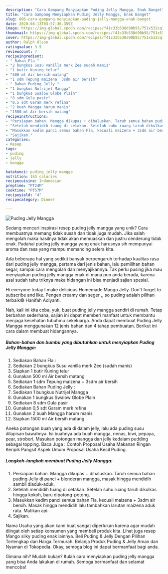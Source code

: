 ```yaml
---
description: "Cara Gampang Menyiapkan Puding Jelly Mangga, Enak Banget"
title: "Cara Gampang Menyiapkan Puding Jelly Mangga, Enak Banget"
slug: 606-cara-gampang-menyiapkan-puding-jelly-mangga-enak-banget
date: 2020-08-13T03:57:36.359Z
image: https://img-global.cpcdn.com/recipes/f41c33b538d90b95/751x532cq70/puding-jelly-mangga-foto-resep-utama.jpg
thumbnail: https://img-global.cpcdn.com/recipes/f41c33b538d90b95/751x532cq70/puding-jelly-mangga-foto-resep-utama.jpg
cover: https://img-global.cpcdn.com/recipes/f41c33b538d90b95/751x532cq70/puding-jelly-mangga-foto-resep-utama.jpg
author: Ralph Olson
ratingvalue: 3.5
reviewcount: 7
recipeingredient:
- " Bahan Fla "
- "2 bungkus Susu vanilla merk Zee sudah manis"
- "1 butir Kuning telur"
- "500 ml Air bersih matang"
- "1 sdm Tepung maizena  3sdm air bersih"
- " Bahan Puding Jelly "
- "1 bungkus Nutrijel Mangga"
- "1 bungkus Swalow Globe Plain"
- "8 sdm Gula pasir"
- "0,5 sdt Garam merk refina"
- "2 buah Mangga harum manis"
- "1500 ml Air bersih matang"
recipeinstructions:
- "Persiapan bahan. Mangga dikupas + dihaluskan. Taruh semua bahan puding Jelly di panci + blenderan mangga, masak hingga mendidih sambil diaduk-aduk."
- "Setelah mendidih tuang di cetakan. Setelah suhu ruang taruh dikulkas hingga kokoh, baru dipotong-potong."
- "Masukkan kedlm panci semua bahan Fla, kecuali maizena + 3sdm air bersih. Masak hingga mendidih lalu tambahkan larutan maizena aduk rata. Matikan api."
- "Sajikan."
categories:
- Resep
tags:
- puding
- jelly
- mangga

katakunci: puding jelly mangga 
nutrition: 163 calories
recipecuisine: Indonesian
preptime: "PT24M"
cooktime: "PT57M"
recipeyield: "4"
recipecategory: Dinner

---
```



![Puding Jelly Mangga](https://img-global.cpcdn.com/recipes/f41c33b538d90b95/751x532cq70/puding-jelly-mangga-foto-resep-utama.jpg)

Sedang mencari inspirasi resep puding jelly mangga yang unik? Cara membuatnya memang tidak susah dan tidak juga mudah. Jika salah mengolah maka hasilnya tidak akan memuaskan dan justru cenderung tidak enak. Padahal puding jelly mangga yang enak harusnya sih mempunyai aroma dan rasa yang mampu memancing selera kita.

Ada beberapa hal yang sedikit banyak berpengaruh terhadap kualitas rasa dari puding jelly mangga, pertama dari jenis bahan, lalu pemilihan bahan segar, sampai cara mengolah dan menyajikannya. Tak perlu pusing jika mau menyiapkan puding jelly mangga enak di mana pun anda berada, karena asal sudah tahu triknya maka hidangan ini bisa menjadi sajian spesial.

Hi everyone today I make delicious Homemade Mango Jelly. Don&#39;t forget to subscribe and like. Pengen creamy dan seger ,, so puding adalah pilihan terbaik😄 Hanifah Adiyanti.


Nah, kali ini kita coba, yuk, buat puding jelly mangga sendiri di rumah. Tetap berbahan sederhana, sajian ini dapat memberi manfaat untuk membantu menjaga kesehatan tubuhmu sekeluarga. Anda dapat membuat Puding Jelly Mangga menggunakan 12 jenis bahan dan 4 tahap pembuatan. Berikut ini cara dalam membuat hidangannya.

<!--inarticleads1-->

##### Bahan-bahan dan bumbu yang dibutuhkan untuk menyiapkan Puding Jelly Mangga:

1. Sediakan  Bahan Fla :
1. Sediakan 2 bungkus Susu vanilla merk Zee (sudah manis)
1. Siapkan 1 butir Kuning telur
1. Gunakan 500 ml Air bersih matang
1. Sediakan 1 sdm Tepung maizena + 3sdm air bersih
1. Sediakan  Bahan Puding Jelly :
1. Sediakan 1 bungkus Nutrijel Mangga
1. Gunakan 1 bungkus Swalow Globe Plain
1. Sediakan 8 sdm Gula pasir
1. Gunakan 0,5 sdt Garam merk refina
1. Gunakan 2 buah Mangga harum manis
1. Siapkan 1500 ml Air bersih matang


Aneka potongan buah yang ada di dalam jelly, lalu ada puding susu dilapisan bawahnya. Isi buahnya ada buah mangga, nenas, kiwi, pepaya, pear, stroberi. Masukan potongan mangga dan jelly kedalam pudding sebagai topping. Baca Juga : Contoh Proposal Usaha Makanan Ringan Keripik Pangsit Aspek Umum Proposal Usaha Kecil Puding. 

<!--inarticleads2-->

##### Langkah-langkah membuat Puding Jelly Mangga:

1. Persiapan bahan. Mangga dikupas + dihaluskan. Taruh semua bahan puding Jelly di panci + blenderan mangga, masak hingga mendidih sambil diaduk-aduk.
1. Setelah mendidih tuang di cetakan. Setelah suhu ruang taruh dikulkas hingga kokoh, baru dipotong-potong.
1. Masukkan kedlm panci semua bahan Fla, kecuali maizena + 3sdm air bersih. Masak hingga mendidih lalu tambahkan larutan maizena aduk rata. Matikan api.
1. Sajikan.


Nama Usaha yang akan kami buat sangat diperlukan karena agar mudah diingat oleh setiap konsumen yang membeli produk kita. Lihat juga resep Mango silky puding enak lainnya. Beli Puding &amp; Jelly Dengan Pilihan Terlengkap dan Harga Termurah. Belanja Produk Puding &amp; Jelly Aman dan Nyaman di Tokopedia. Okay, semoga blog ini dapat bermanfaat bagi anda. 

Gimana nih? Mudah bukan? Itulah cara menyiapkan puding jelly mangga yang bisa Anda lakukan di rumah. Semoga bermanfaat dan selamat mencoba!

